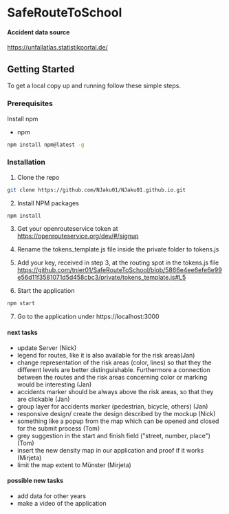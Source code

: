 # SafeRouteToSchool

#### Accident data source
https://unfallatlas.statistikportal.de/

## Getting Started


To get a local copy up and running follow these simple steps.

### Prerequisites

Install npm
* npm
```sh
npm install npm@latest -g
```

### Installation

1. Clone the repo
```sh
git clone https://github.com/NJaku01/NJaku01.github.io.git
```
2. Install NPM packages
```sh
npm install
```

3. Get your openrouteservice token at https://openrouteservice.org/dev/#/signup

4. Rename the tokens_template.js file inside the private folder to tokens.js

5. Add your key, received in step 3, at the routing spot in the tokens.js file https://github.com/tnier01/SafeRouteToSchool/blob/5866e4ee6efe6e99e56d11f3581071d5d458cbc3/private/tokens_template.js#L5

6. Start the application
```sh
npm start
```

7. Go to the application under https://localhost:3000

#### next tasks 
- update Server (Nick)
- legend for routes, like it is also available for the risk areas(Jan) 
- change representation of the risk areas (color, lines) so that they the different levels are better distinguishable. Furthermore a connection between the routes and the risk areas concerning color or marking would be interesting (Jan) 
- accidents marker should be always above the risk areas, so that they are clickable (Jan) 
- group layer for accidents marker (pedestrian, bicycle, others) (Jan) 
- responsive design/ create the design described by the mockup (Nick)
- something like a popup from the map which can be opened and closed for the submit process (Tom) 
- grey suggestion in the start and finish field ("street, number, place") (Tom)
- insert the new density map in our application and proof if it works (Mirjeta)
- limit the map extent to Münster (Mirjeta) 

#### possible new tasks 
- add data for other years 
- make a video of the application 









